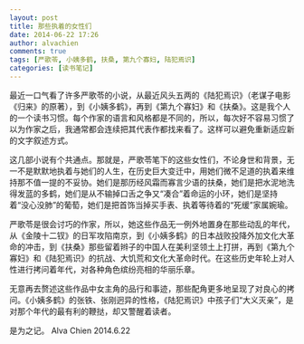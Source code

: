 ```yaml
---
layout: post
title: 那些执着的女性们
date: 2014-06-22 17:26
author: alvachien
comments: true
tags: [严歌苓, 小姨多鹤, 扶桑, 第九个寡妇, 陆犯焉识]
categories: [读书笔记]
---
```

最近一口气看了许多严歌苓的小说，从最近风头五两的《陆犯焉识》（老谋子电影《归来》的原著），到《小姨多鹤》，再到《第九个寡妇》和《扶桑》。这是我个人的一个读书习惯。每个作家的语言和风格都是不同的，所以，每次好不容易习惯了以为作家之后，我通常都会连续把其代表作都找来看了。这样可以避免重新适应新的文字叙述方式。

这几部小说有个共通点。那就是，严歌苓笔下的这些女性们，不论身世和背景，无一不是默默地执着与她们的人生，在历史巨大变迁中，用她们微不足道的执着来维持那不值一提的不妥协。她们是那历经风霜而寡言少语的扶桑，她们是把水泥地洗得发蓝的多鹤，她们是从不输掉口舌之争又“凑合”着命运的小环，她们是坚持着“没心没肺”的葡萄，她们是把首饰当掉买手表、执着等待着的“死缓”家属婉瑜。

严歌苓是很会讨巧的作家，所以，她这些作品无一例外地置身在那些动乱的年代，从《金陵十二钗》的日军攻陷南京，到《小姨多鹤》的日本战败投降外加文化大革命的冲击，到《扶桑》那些留着辫子的中国人在美利坚领土上打拼，再到《第九个寡妇》和《陆犯焉识》的抗战、大饥荒和文化大革命时代。在这些历史年轮上对人性进行拷问着年代，对各种角色缤纷亮相的华丽乐章。

无意再去赘述这些作品中女主角的品行和事迹，那些配角更多地呈现了对良心的拷问。《小姨多鹤》的张铁、张刚迥异的性格，《陆犯焉识》中孩子们“大义灭亲”，是对那个年代的最有利的鞭挞，却又警醒着读者。

是为之记。
Alva Chien
2014.6.22

